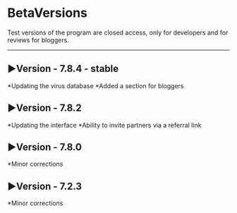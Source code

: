 # BetaVersions

Test versions of the program are closed access, only for developers and for reviews for bloggers.
***

## ▶Version - 7.8.4 - stable
*Updating the virus database
*Added a section for bloggers

## ▶Version - 7.8.2
*Updating the interface
*Ability to invite partners via a referral link

## ▶Version - 7.8.0
*Minor corrections

## ▶Version - 7.2.3
*Minor corrections


